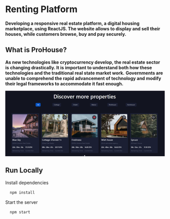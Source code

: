 # Renting Platform

**Developing a responsive real estate platform, a digital housing marketplace, using ReactJS. The website allows to display and sell their houses, while customers browse, buy and pay securely.**

## What is ProHouse?

**As new technologies like cryptocurrency develop, the real estate sector is changing drastically. It is important to understand both how these technologies and the traditional real state market work.**
**Governments are unable to comprehend the rapid advancement of technology and modify their legal frameworks to accommodate it fast enough.**

![alt text](public/image.png)

## Run Locally

Install dependencies

```bash
  npm install
```

Start the server

```bash
  npm start
```
